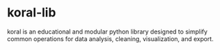# koral-lib
koral is an educational and modular python library designed to simplify common operations for data analysis, cleaning, visualization, and export.
